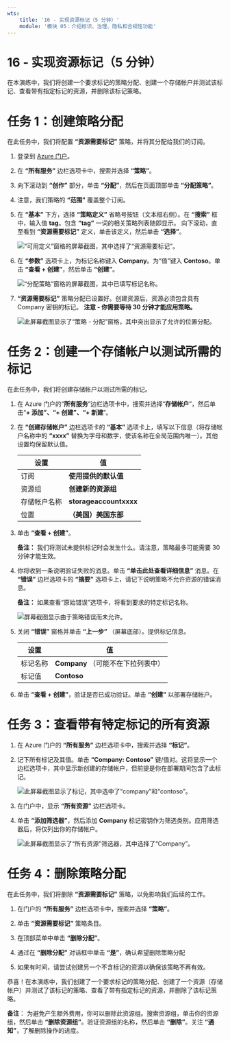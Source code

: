 ```yaml
---
wts:
    title: '16 - 实现资源标记（5 分钟）'
    module: '模块 05：介绍标识、治理、隐私和合规性功能'
---
```

# 16 - 实现资源标记（5 分钟）

在本演练中，我们将创建一个要求标记的策略分配、创建一个存储帐户并测试该标记、查看带有指定标记的资源，并删除该标记策略。

# 任务 1：创建策略分配 

在此任务中，我们将配置 **“资源需要标记”** 策略，并将其分配给我们的订阅。 

1. 登录到 [Azure 门户](https://portal.azure.com)。

2. 在 **“所有服务”** 边栏选项卡中，搜索并选择 **“策略”**。

3. 向下滚动到 **“创作”** 部分，单击 **“分配”**，然后在页面顶部单击 **“分配策略”**。

4. 注意，我们策略的 **“范围”** 覆盖整个订阅。 

5. 在 **“基本”** 下方，选择 **“策略定义”** 省略号按钮（文本框右侧）。在 **“搜索”** 框中，输入值 **tag**。包含 **“tag”** 一词的相关策略列表随即显示。 向下滚动，直至看到 **“资源需要标记”** 定义，单击该定义，然后单击 **“选择”**。

   ![“可用定义”窗格的屏幕截图，其中选择了“资源需要标记”。](../images/1701.png)
   
6. 在 **“参数”** 选项卡上，为标记名称键入 **Company**。为“值”键入 **Contoso**。单击 **“查看 + 创建”**，然后单击 **“创建”**。

    ![“分配策略”窗格的屏幕截图，其中已填写标记名称。](../images/1702.png)

7. **“资源需要标记”** 策略分配已设置好。创建资源后，资源必须包含具有 Company 密钥的标记。
   **注意 - 你需要等待 30 分钟才能应用策略。** 

   ![此屏幕截图显示了“策略 - 分配”窗格，其中突出显示了允许的位置分配。](../images/1703.png)

# 任务 2：创建一个存储帐户以测试所需的标记

在此任务中，我们将创建存储帐户以测试所需的标记。 

1. 在 Azure 门户的“**所有服务**”边栏选项卡中，搜索并选择“**存储帐户**”，然后单击“**+ 添加”、“+ 创建”、“+ 新建**”。

2. 在 **“创建存储帐户”** 边栏选项卡的 **“基本”** 选项卡上，填写以下信息（将存储帐户名称中的 **“xxxx”** 替换为字母和数字，使该名称在全局范围内唯一）。其他设置均保留默认值。

    | 设置 | 值 | 
    | --- | --- |
    | 订阅 | **使用提供的默认值** |
    | 资源组 | **创建新的资源组** |
    | 存储帐户名称 | **storageaccountxxxx** |
    | 位置 | **（美国）美国东部** |

3. 单击 **“查看 + 创建”**。 

    **备注：** 我们将测试未提供标记时会发生什么。请注意，策略最多可能需要 30 分钟才能生效。

4. 你将收到一条说明验证失败的消息。单击 **“单击此处查看详细信息”** 消息。在 **“错误”** 边栏选项卡的 **“摘要”** 选项卡上，请记下说明策略不允许资源的错误消息。

    **备注：** 如果查看“原始错误”选项卡，将看到要求的特定标记名称。 

    ![屏幕截图显示由于策略错误而未允许。](../images/1704.png)


5. 关闭 **“错误”** 窗格并单击 **“上一步”** （屏幕底部）。提供标记信息。 

    | 设置 | 值 | 
    | --- | --- |
    | 标记名称 | **Company** （可能不在下拉列表中） |
    | 标记值 | **Contoso** |

6. 单击 **“查看 + 创建”**，验证是否已成功验证。单击 **“创建”** 以部署存储帐户。 

# 任务 3：查看带有特定标记的所有资源

1. 在 Azure 门户的 **“所有服务”** 边栏选项卡中，搜索并选择 **“标记”**。

2. 记下所有标记及其值。单击 **“Company:  Contoso”** 键/值对。这将显示一个边栏选项卡，其中显示新创建的存储帐户，但前提是你在部署期间包含了此标记。 

   ![此屏幕截图显示了标记，其中选中了“company”和“contoso”。](../images/1705.png)

3. 在门户中，显示 **“所有资源”** 边栏选项卡。

4. 单击 **“添加筛选器”**，然后添加 **Company** 标记密钥作为筛选类别。应用筛选器后，将仅列出你的存储帐户。

    ![此屏幕截图显示了“所有资源”筛选器，其中选择了“Company”。](../images/1706.png)

# 任务 4：删除策略分配

在此任务中，我们将删除 **“资源需要标记”** 策略，以免影响我们后续的工作。 

1. 在门户的 **“所有服务”** 边栏选项卡中，搜索并选择 **“策略”**。

2. 单击 **“资源需要标记”** 策略条目。

3. 在顶部菜单中单击 **“删除分配”**。

4. 通过在 **“删除分配”** 对话框中单击 **“是”**，确认希望删除策略分配

5. 如果有时间，请尝试创建另一个不含标记的资源以确保该策略不再有效。

恭喜！在本演练中，我们创建了一个要求标记的策略分配、创建了一个资源（存储帐户）并测试了该标记的策略、查看了带有指定标记的资源，并删除了该标记策略。


**备注**： 为避免产生额外费用，你可以删除此资源组。搜索资源组，单击你的资源组，然后单击 **“删除资源组”**。验证资源组的名称，然后单击 **“删除”**。关注 **“通知”**，了解删除操作的进度。
